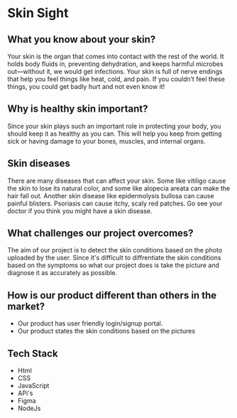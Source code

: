 # Skin Sight

## What you know about your skin?

Your skin is the organ that comes into contact with the rest of the world. It holds body fluids in, preventing dehydration, and keeps harmful microbes out—without it, we would get infections. Your skin is full of nerve endings that help you feel things like heat, cold, and pain. If you couldn’t feel these things, you could get badly hurt and not even know it!

## Why is healthy skin important?

Since your skin plays such an important role in protecting your body, you should keep it as healthy as you can. This will help you keep from getting sick or having damage to your bones, muscles, and internal organs.

## Skin diseases

There are many diseases that can affect your skin. Some like vitiligo cause the skin to lose its natural color, and some like alopecia areata can make the hair fall out. Another skin disease like epidermolysis bullosa can cause painful blisters. Psoriasis can cause itchy, scaly red patches. Go see your doctor if you think you might have a skin disease.

## What challenges our project overcomes?

The aim of our project is to detect the skin conditions based on the photo uploaded by the user. Since it's difficult to diffrentiate the skin conditions based on the symptoms so what our project does is take the picture and diagnose it as accurately as possible.

## How is our product different than others in the market?

- Our product has user friendly login/signup portal.
- Our product states the skin conditions based on the pictures

## Tech Stack

- Html
- CSS
- JavaScript
- APi's
- Figma
- NodeJs
